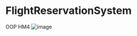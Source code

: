 # FlightReservationSystem
OOP HM4
![image](https://github.com/user-attachments/assets/10031376-cc19-49a5-9bfd-3a46fb832ce3)

